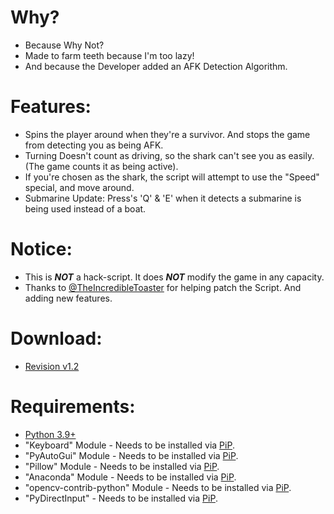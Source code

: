 # Why?
- Because Why Not?
- Made to farm teeth because I'm too lazy!
- And because the Developer added an AFK Detection Algorithm.

# Features:
- Spins the player around when they're a survivor. And stops the game from detecting you as being AFK.
- Turning Doesn't count as driving, so the shark can't see you as easily. (The game counts it as being active).
- If you're chosen as the shark, the script will attempt to use the "Speed" special, and move around.
- Submarine Update: Press's 'Q' & 'E' when it detects a submarine is being used instead of a boat.

# Notice:
- This is ***NOT*** a hack-script. It does ***NOT*** modify the game in any capacity.
- Thanks to [@TheIncredibleToaster](https://github.com/TheIncredibleToaster) for helping patch the Script. And adding new features.

# Download:
- [Revision v1.2](https://github.com/Cracko298/Sharkbite-2-Farmer/blob/main/Farm-Tool%20(v1.2).zip?raw=true)

# Requirements:
- [Python 3.9+](https://www.python.org/downloads/)
- "Keyboard" Module - Needs to be installed via [PiP](https://realpython.com/what-is-pip/#:~:text=Using%20Python%27s%20pip%20to%20Manage%20Your%20Projects%27%20Dependencies,Python%20is%20considered%20a%20batteries%20included%20language.%20).
- "PyAutoGui" Module - Needs to be installed via [PiP](https://realpython.com/what-is-pip/#:~:text=Using%20Python%27s%20pip%20to%20Manage%20Your%20Projects%27%20Dependencies,Python%20is%20considered%20a%20batteries%20included%20language.%20).
- "Pillow" Module - Needs to be installed via [PiP](https://realpython.com/what-is-pip/#:~:text=Using%20Python%27s%20pip%20to%20Manage%20Your%20Projects%27%20Dependencies,Python%20is%20considered%20a%20batteries%20included%20language.%20).
- "Anaconda" Module - Needs to be installed via [PiP](https://realpython.com/what-is-pip/#:~:text=Using%20Python%27s%20pip%20to%20Manage%20Your%20Projects%27%20Dependencies,Python%20is%20considered%20a%20batteries%20included%20language.%20).
- "opencv-contrib-python" Module - Needs to be installed via [PiP](https://realpython.com/what-is-pip/#:~:text=Using%20Python%27s%20pip%20to%20Manage%20Your%20Projects%27%20Dependencies,Python%20is%20considered%20a%20batteries%20included%20language.%20).
- "PyDirectInput" - Needs to be installed via [PiP](https://realpython.com/what-is-pip/#:~:text=Using%20Python%27s%20pip%20to%20Manage%20Your%20Projects%27%20Dependencies,Python%20is%20considered%20a%20batteries%20included%20language.%20).

